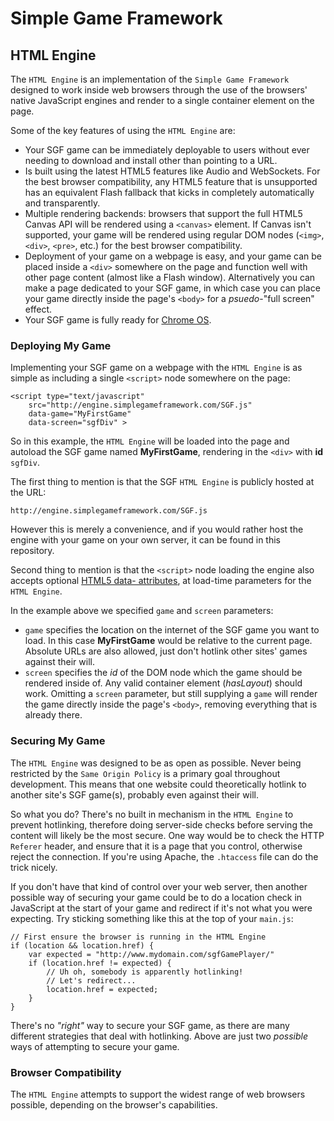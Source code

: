 Simple Game Framework
=====================
HTML Engine
-----------

The `HTML Engine` is an implementation of the `Simple Game Framework` designed
to work inside web browsers through the use of the browsers' native JavaScript
engines and render to a single container element on the page.

Some of the key features of using the `HTML Engine` are:

* Your SGF game can be immediately deployable to users without ever needing
  to download and install other than pointing to a URL.
* Is built using the latest HTML5 features like Audio and WebSockets. For the
  best browser compatibility, any HTML5 feature that is unsupported has an
  equivalent Flash fallback that kicks in completely automatically and transparently.
* Multiple rendering backends: browsers that support the full HTML5 Canvas
  API will be rendered using a `<canvas>` element. If Canvas isn't supported,
  your game will be rendered using regular DOM nodes (`<img>`, `<div>`,
  `<pre>`, etc.) for the best browser compatibility.
* Deployment of your game on a webpage is easy, and your game can be placed
  inside a `<div>` somewhere on the page and function well with other page
  content (almost like a Flash window). Alternatively you can make a page
  dedicated to your SGF game, in which case you can place your game directly
  inside the page's `<body>` for a _psuedo_-"full screen" effect.
* Your SGF game is fully ready for [Chrome OS](http://www.chromium.org/chromium-os).


### Deploying My Game ###

Implementing your SGF game on a webpage with the `HTML Engine` is as
simple as including a single `<script>` node somewhere on the page:

    <script type="text/javascript"
        src="http://engine.simplegameframework.com/SGF.js"
        data-game="MyFirstGame"
        data-screen="sgfDiv" >

So in this example, the `HTML Engine` will be loaded into the page and autoload
the SGF game named **MyFirstGame**, rendering in the `<div>` with **id** `sgfDiv`.
    
The first thing to mention is that the SGF `HTML Engine` is publicly hosted at
the URL:

    http://engine.simplegameframework.com/SGF.js

However this is merely a convenience, and if you would rather host the engine
with your game on your own server, it can be found in this repository.

Second thing to mention is that the `<script>` node loading the engine also
accepts optional [HTML5 data- attributes](http://ejohn.org/blog/html-5-data-attributes/),
at load-time parameters for the `HTML Engine`.

In the example above we specified `game` and `screen` parameters:

 - `game` specifies the location on the internet of the SGF game you want to
   load. In this case **MyFirstGame** would be relative to the current page.
   Absolute URLs are also allowed, just don't hotlink other sites' games
   against their will.
 - `screen` specifies the _id_ of the DOM node which the game should be rendered
   inside of. Any valid container element (_hasLayout_) should work. Omitting a
   `screen` parameter, but still supplying a `game` will render the game directly
   inside the page's `<body>`, removing everything that is already there.


### Securing My Game ###

The `HTML Engine` was designed to be as open as possible. Never being restricted
by the `Same Origin Policy` is a primary goal throughout development. This means that
one website could theoretically hotlink to another site's SGF game(s), probably even
against their will.

So what you do? There's no built in mechanism in the `HTML Engine` to prevent hotlinking,
therefore doing server-side checks before serving the content will likely be the most
secure. One way would be to check the HTTP `Referer` header, and ensure that it is
a page that you control, otherwise reject the connection. If you're using Apache,
the `.htaccess` file can do the trick nicely.

If you don't have that kind of control over your web server, then another possible way
of securing your game could be to do a location check in JavaScript at the start of
your game and redirect if it's not what you were expecting. Try sticking something
like this at the top of your `main.js`:

    // First ensure the browser is running in the HTML Engine
    if (location && location.href) {
        var expected = "http://www.mydomain.com/sgfGamePlayer/"
        if (location.href != expected) {
            // Uh oh, somebody is apparently hotlinking!
            // Let's redirect...
            location.href = expected;
        }
    }
    
There's no _"right"_ way to secure your SGF game, as there are many different
strategies that deal with hotlinking. Above are just two _possible_ ways of
attempting to secure your game.


### Browser Compatibility ###

The `HTML Engine` attempts to support the widest range of web browsers possible,
depending on the browser's capabilities. 


